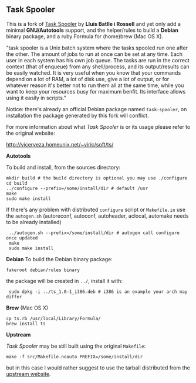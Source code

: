 Task Spooler
------------

This is a fork of [Task Spooler](http://vicerveza.homeunix.net/~viric/soft/ts/) by  **Lluís Batlle i Rossell** and yet only add a minimal **GNU/Autotools** support, and the helper/rules to build a **Debian** binary package, and a ruby Formula for (home)brew (Mac OS X).

"task spooler is a Unix batch system where the tasks spooled run one after the other. The amount of jobs to run at once can be set at any time. Each user in each system has his own job queue. The tasks are run in the correct context (that of enqueue) from any shell/process, and its output/results can be easily watched. It is very useful when you know that your commands depend on a lot of RAM, a lot of disk use, give a lot of output, or for whatever reason it's better not to run them all at the same time, while you want to keep your resources busy for maximum benfit. Its interface allows using it easily in scripts."

Notice: there's already an official Debian package named `task-spooler`, on installation the package generated by this fork will conflict.

For more information about what *Task Spooler* is or its usage please refer to the original website:

http://vicerveza.homeunix.net/~viric/soft/ts/

**Autotools**

To build and install, from the sources directory:

    mkdir build # the build directory is optional you may use ./configure
    cd build
    ../configure --prefix=/some/install/dir # default /usr
    make
    sudo make install

If there's any problem with distributed `configure` script or `Makefile.in` use the `autogen.sh` (autoreconf, autoconf, autoheader, aclocal, automake needs to be already installed)
     
     ../autogen.sh --prefix=/some/install/dir # autogen call configure once updated
     make
     sudo make install

**Debian**
To build the Debian binary package:
    
    fakeroot debian/rules binary
the package will be created in `../`, install it with:
     
     sudo dpkg -i ../ts_1.0-1_i386.deb # i386 is an example your arch may differ

**Brew** (Mac OS X)

    cp ts.rb /usr/local/Library/Formula/
    brew install ts

**Upstream**

*Task Spooler* may be still built using the original `Makefile`:

    make -f src/Makefile.noauto PREFIX=/some/install/dir
but in this case I would rather suggest to use the tarball distributed from the [upstream website](http://vicerveza.homeunix.net/~viric/soft/ts/).
